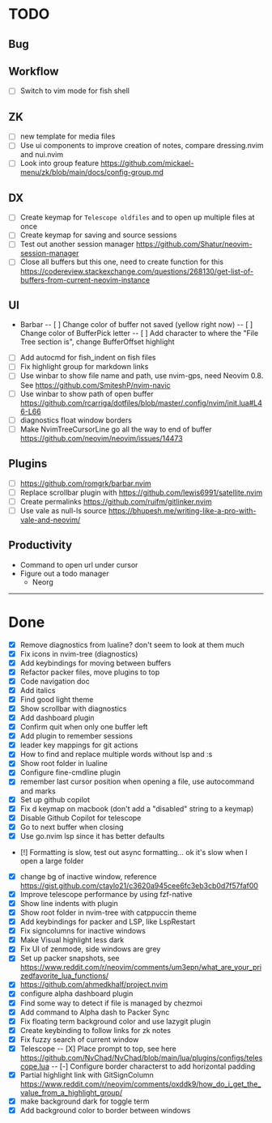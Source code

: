 # TODO

## Bug 

## Workflow
- [ ] Switch to vim mode for fish shell

## ZK
- [ ] new template for media files
- [ ] Use ui components to improve creation of notes, compare dressing.nvim and nui.nvim
- [ ] Look into group feature https://github.com/mickael-menu/zk/blob/main/docs/config-group.md

## DX

- [ ] Create keymap for `Telescope oldfiles` and to open up multiple files at once
- [ ] Create keymap for saving and source sessions
- [ ] Test out another session manager https://github.com/Shatur/neovim-session-manager
- [ ] Close all buffers but this one, need to create function for this https://codereview.stackexchange.com/questions/268130/get-list-of-buffers-from-current-neovim-instance

<!-- - [-] Disable Gitsigns in gutter for markdown -->
<!-- - [-] Figure out why Nvimtree sometimes open file in window -->
<!-- - [-] How to persist folds -->


## UI
- Barbar
  -- [ ] Change color of buffer not saved (yellow right now)
  -- [ ] Change color of BufferPick letter
  -- [ ] Add character to where the "File Tree section is", change BufferOffset highlight
- [ ] Add autocmd for fish_indent on fish files
- [ ] Fix highlight group for markdown links
- [ ] Use winbar to show file name and path, use nvim-gps, need Neovim 0.8. See https://github.com/SmiteshP/nvim-navic
- [ ] Use winbar to show path of open buffer https://github.com/rcarriga/dotfiles/blob/master/.config/nvim/init.lua#L46-L66
- [ ] diagnostics float window borders 
- [ ] Make NvimTreeCursorLine go all the way to end of buffer https://github.com/neovim/neovim/issues/14473

## Plugins
- [ ] https://github.com/romgrk/barbar.nvim
- [ ] Replace scrollbar plugin with https://github.com/lewis6991/satellite.nvim
- [ ] Create permalinks https://github.com/ruifm/gitlinker.nvim
- [ ] Use vale as null-ls source https://bhupesh.me/writing-like-a-pro-with-vale-and-neovim/

## Productivity
- Command to open url under cursor
- Figure out a todo manager
  - Neorg


---


# Done
- [X] Remove diagnostics from lualine? don't seem to look at them much
- [X] Fix icons in nvim-tree (diagnostics)
- [X] Add keybindings for moving between buffers
- [X] Refactor packer files, move plugins to top
- [X] Code navigation doc
- [X] Add italics 
- [X] Find good light theme
- [X] Show scrollbar with diagnostics
- [X] Add dashboard plugin
- [X] Confirm quit when only one buffer left
- [X] Add plugin to remember sessions
- [X] leader key mappings for git actions
- [X] How to find and replace multiple words without lsp and :s
- [X] Show root folder in lualine
- [X] Configure fine-cmdline plugin
- [X] remember last cursor position when opening a file, use autocommand and marks
- [X] Set up github copilot
- [X] Fix d keymap on macbook (don't add a "disabled" string to a keymap)
- [X] Disable Github Copilot for telescope
- [X] Go to next buffer when closing
- [X] Use go.nvim lsp since it has better defaults
- [!] Formatting is slow, test out async formatting... ok it's slow when I open a large folder
- [X] change bg of inactive window, reference  https://gist.github.com/ctaylo21/c3620a945cee6fc3eb3cb0d7f57faf00
- [X] Improve telescope performance by using fzf-native
- [X] Show line indents with plugin
- [X] Show root folder in nvim-tree with catppuccin theme
- [X] Add keybindings for packer and LSP, like LspRestart
- [X] Fix signcolumns for inactive windows
- [X] Make Visual highlight less dark
- [X] Fix UI of zenmode, side windows are grey
- [X] Set up packer snapshots, see https://www.reddit.com/r/neovim/comments/um3epn/what_are_your_prizedfavorite_lua_functions/
- [X] https://github.com/ahmedkhalf/project.nvim 
- [X] configure alpha dashboard plugin
- [X] Find some way to detect if file is managed by chezmoi
- [X] Add command to Alpha dash to Packer Sync
- [X] Fix floating term background color and use lazygit plugin
- [X] Create keybinding to follow links for zk notes
- [X] Fix fuzzy search of current window
- [X] Telescope
  -- [X] Place prompt to top, see here https://github.com/NvChad/NvChad/blob/main/lua/plugins/configs/telescope.lua
  -- [-] Configure border characterst to add horizontal padding 
- [X] Partial highlight link with GitSignColumn https://www.reddit.com/r/neovim/comments/oxddk9/how_do_i_get_the_value_from_a_highlight_group/
- [X] make background dark for toggle term
- [X] Add background color to border between windows
